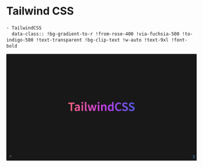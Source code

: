 # Tailwind CSS

```
- TailwindCSS
  data-class:: !bg-gradient-to-r !from-rose-400 !via-fuchsia-500 !to-indigo-500 !text-transparent !bg-clip-text !w-auto !text-9xl !font-bold
```

![](../../assets/screenshot/tailwindcss/demo.png)
